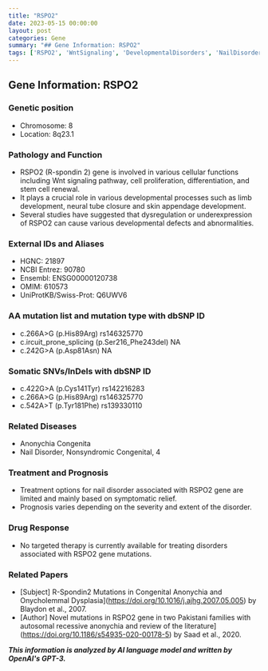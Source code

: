 ```yaml
---
title: "RSPO2"
date: 2023-05-15 00:00:00
layout: post
categories: Gene
summary: "## Gene Information: RSPO2"
tags: ['RSPO2', 'WntSignaling', 'DevelopmentalDisorders', 'NailDisorders', 'GeneticMutations', 'TreatmentOptions', 'Prognosis', 'TargetedTherapy']
---
```


## Gene Information: RSPO2

### Genetic position
- Chromosome: 8
- Location: 8q23.1

### Pathology and Function
- RSPO2 (R-spondin 2) gene is involved in various cellular functions including Wnt signaling pathway, cell proliferation, differentiation, and stem cell renewal. 
- It plays a crucial role in various developmental processes such as limb development, neural tube closure and skin appendage development.
- Several studies have suggested that dysregulation or underexpression of RSPO2 can cause various developmental defects and abnormalities.

### External IDs and Aliases
- HGNC: 21897
- NCBI Entrez: 90780
- Ensembl: ENSG00000120738
- OMIM: 610573
- UniProtKB/Swiss-Prot: Q6UWV6

### AA mutation list and mutation type with dbSNP ID
- c.266A>G (p.His89Arg) rs146325770
- c.ircuit_prone_splicing (p.Ser216_Phe243del) NA
- c.242G>A (p.Asp81Asn) NA

### Somatic SNVs/InDels with dbSNP ID
- c.422G>A (p.Cys141Tyr) rs142216283
- c.266A>G (p.His89Arg) rs146325770
- c.542A>T (p.Tyr181Phe) rs139330110

### Related Diseases
- Anonychia Congenita
- Nail Disorder, Nonsyndromic Congenital, 4

### Treatment and Prognosis
- Treatment options for nail disorder associated with RSPO2 gene are limited and mainly based on symptomatic relief.
- Prognosis varies depending on the severity and extent of the disorder.

### Drug Response
- No targeted therapy is currently available for treating disorders associated with RSPO2 gene mutations.

### Related Papers
- [Subject] R-Spondin2 Mutations in Congenital Anonychia and Onycholemmal Dysplasia](https://doi.org/10.1016/j.ajhg.2007.05.005) by Blaydon et al., 2007.
- [Author] Novel mutations in RSPO2 gene in two Pakistani families with autosomal recessive anonychia and review of the literature](https://doi.org/10.1186/s54935-020-00178-5) by Saad et al., 2020.

**_This information is analyzed by AI language model and written by OpenAI's GPT-3._**